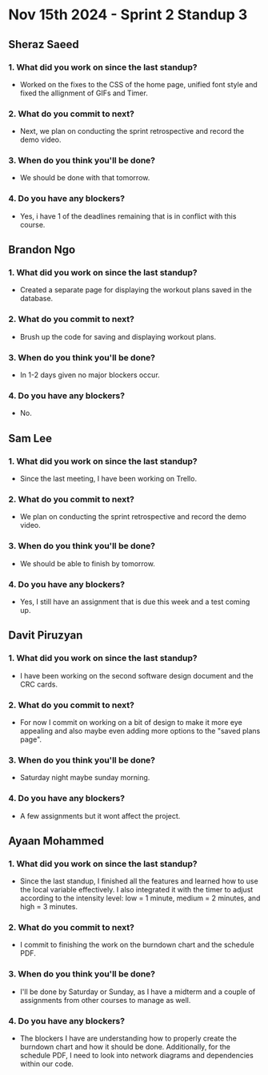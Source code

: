 # Nov 15th 2024 - Sprint 2 Standup 3

## Sheraz Saeed

### 1. What did you work on since the last standup?
- Worked on the fixes to the CSS of the home page, unified font style and fixed the allignment of GIFs and Timer.
### 2. What do you commit to next?
- Next, we plan on conducting the sprint retrospective and record the demo video.
  
### 3. When do you think you'll be done?
- We should be done with that tomorrow.

### 4. Do you have any blockers?
- Yes, i have 1 of the deadlines remaining that is in conflict with this course.

## Brandon Ngo

### 1. What did you work on since the last standup?
- Created a separate page for displaying the workout plans saved in the database.

### 2. What do you commit to next?
- Brush up the code for saving and displaying workout plans.
  
### 3. When do you think you'll be done?
- In 1-2 days given no major blockers occur.

### 4. Do you have any blockers?
- No.

## Sam Lee

### 1. What did you work on since the last standup?
- Since the last meeting, I have been working on Trello.
### 2. What do you commit to next?
- We plan on conducting the sprint retrospective and record the demo video.
  
### 3. When do you think you'll be done?
-  We should be able to finish by tomorrow.

### 4. Do you have any blockers?
- Yes, I still have an assignment that is due this week and a test coming up.

## Davit Piruzyan

### 1. What did you work on since the last standup?
- I have been working on the second software design document and the CRC cards.

### 2. What do you commit to next?
- For now I commit on working on a bit of design to make it more eye appealing and also maybe even adding more options to the "saved plans page".
  
### 3. When do you think you'll be done?
- Saturday night maybe sunday morning.

### 4. Do you have any blockers?
- A few assignments but it wont affect the project.

## Ayaan Mohammed

### 1. What did you work on since the last standup?
- Since the last standup, I finished all the features and learned how to use the local variable effectively. I also integrated it with the timer to adjust according to the intensity level: low = 1 minute, medium = 2 minutes, and high = 3 minutes.

### 2. What do you commit to next?
- I commit to finishing the work on the burndown chart and the schedule PDF.
  
### 3. When do you think you'll be done?
- I'll be done by Saturday or Sunday, as I have a midterm and a couple of assignments from other courses to manage as well.

### 4. Do you have any blockers?
- The blockers I have are understanding how to properly create the burndown chart and how it should be done. Additionally, for the schedule PDF, I need to look into network diagrams and dependencies within our code.
